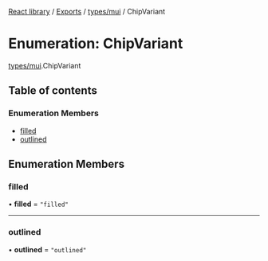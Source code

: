 [React library](../index.md) / [Exports](../modules.md) / [types/mui](../modules/types_mui.md) / ChipVariant

# Enumeration: ChipVariant

[types/mui](../modules/types_mui.md).ChipVariant

## Table of contents

### Enumeration Members

- [filled](types_mui.ChipVariant.md#filled)
- [outlined](types_mui.ChipVariant.md#outlined)

## Enumeration Members

### filled

• **filled** = ``"filled"``

___

### outlined

• **outlined** = ``"outlined"``
